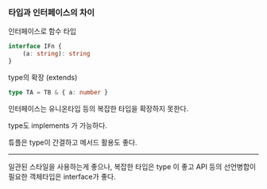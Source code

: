 ### 타입과 인터페이스의 차이

인터페이스로 함수 타입

```ts
interface IFn {
    (a: string): string
}
```

type의 확장 (extends)

```ts
type TA = TB & { a: number }
```

인터페이스는 유니온타입 등의 복잡한 타입을 확장하지 못한다.

type도 implements 가 가능하다.

튜플은 type이 간결하고 메서드 활용도 좋다.

---

일관된 스타일을 사용하는게 좋으나,
복잡한 타입은 type 이 좋고
API 등의 선언병합이 필요한 객체타입은 interface가 좋다.